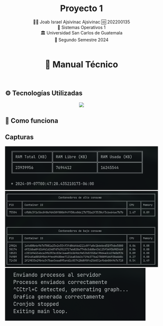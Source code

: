 <h1 align="center">Proyecto 1</h1>

<p align="center"></p>

<div align="center">
🙍‍♂️ Joab Israel Ajsivinac Ajsivinac 🆔 202200135
</div>
<div align="center">
📕 Sistemas Operativos 1
</div>
<div align="center"> 🏛 Universidad San Carlos de Guatemala</div>
<div align="center"> 📆 Segundo Semestre 2024</div>

<br/> 

<h1 align="center">📍 Manual Técnico</h1>

<br/> 

## ⚙ Tecnologías Utilizadas

<div align="center" style="display:flex;justify-content:center;gap:20px">
 <a href="https://skillicons.dev">
    <img src="https://skillicons.dev/icons?i=bash,rust,c,python,docker,vscode" />
  </a>
</div>


## 🧮 Como funciona


## Capturas
![alt text](./imgs/image.png)
![alt text](./imgs/image2.png)
![alt text](./imgs/image3.png)
